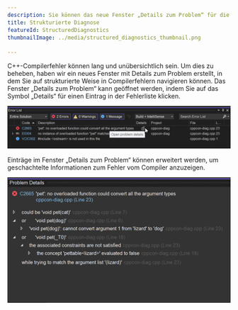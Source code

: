 ```yaml
---
description: Sie können das neue Fenster „Details zum Problem“ für die Navigation der strukturierten Diagnose verwenden. Öffnen Sie es mit dem Symbol „Details“ in einem Eintrag in der Fehlerliste.
title: Strukturierte Diagnose
featureId: StructuredDiagnostics
thumbnailImage: ../media/structured_diagnostics_thumbnail.png

---
```



C++-Compilerfehler können lang und unübersichtlich sein. Um dies zu beheben, haben wir ein neues Fenster mit Details zum Problem erstellt, in dem Sie auf strukturierte Weise in Compilerfehlern navigieren können. Das Fenster „Details zum Problem“ kann geöffnet werden, indem Sie auf das Symbol „Details“ für einen Eintrag in der Fehlerliste klicken.

![Fehlerliste](../media/structured_diagnostics_error_list.png "Fehlerliste")

Einträge im Fenster „Details zum Problem“ können erweitert werden, um geschachtelte Informationen zum Fehler vom Compiler anzuzeigen.

![Details zum Problem](../media/structured_diagnostics_thumbnail.png "Problemdetails")
